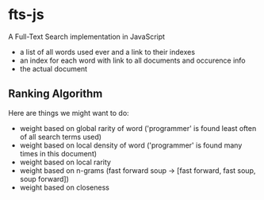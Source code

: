 fts-js
======

A Full-Text Search implementation in JavaScript

* a list of all words used ever and a link to their indexes
* an index for each word with link to all documents and occurence info
* the actual document

Ranking Algorithm
-----------------

Here are things we might want to do:

  * weight based on global rarity of word ('programmer' is found least often of all search terms used)
  * weight based on local density of word ('programmer' is found many times in this document)
  * weight based on local rarity 
  * weight based on n-grams (fast forward soup -> [fast forward, fast soup, soup forward])
  * weight based on closeness
